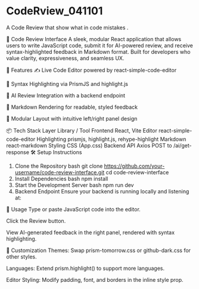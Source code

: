 # CodeRview_041101
A Code Review that show what in code mistakes
.

🧠 Code Review Interface
A sleek, modular React application that allows users to write JavaScript code, submit it for AI-powered review, and receive syntax-highlighted feedback in Markdown format. Built for developers who value clarity, expressiveness, and seamless UX.

🚀 Features
✍️ Live Code Editor powered by react-simple-code-editor

🎨 Syntax Highlighting via PrismJS and highlight.js

🤖 AI Review Integration with a backend endpoint

📄 Markdown Rendering for readable, styled feedback

🧩 Modular Layout with intuitive left/right panel design

📦 Tech Stack
Layer	Library / Tool
Frontend	React, Vite
Editor	react-simple-code-editor
Highlighting	prismjs, highlight.js, rehype-highlight
Markdown	react-markdown
Styling	CSS (App.css)
Backend API	Axios POST to /ai/get-response
🛠️ Setup Instructions
1. Clone the Repository
bash
git clone https://github.com/your-username/code-review-interface.git
cd code-review-interface
2. Install Dependencies
bash
npm install
3. Start the Development Server
bash
npm run dev
4. Backend Endpoint
Ensure your backend is running locally and listening at:

🧪 Usage
Type or paste JavaScript code into the editor.

Click the Review button.

View AI-generated feedback in the right panel, rendered with syntax highlighting.

🎨 Customization
Themes: Swap prism-tomorrow.css or github-dark.css for other styles.

Languages: Extend prism.highlight() to support more languages.

Editor Styling: Modify padding, font, and borders in the inline style prop.

